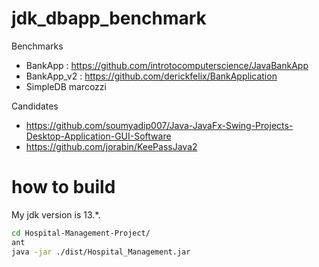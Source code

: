 # jdk_dbapp_benchmark

Benchmarks
- BankApp : https://github.com/introtocomputerscience/JavaBankApp
- BankApp_v2 : https://github.com/derickfelix/BankApplication
- SimpleDB marcozzi

Candidates
- https://github.com/soumyadip007/Java-JavaFx-Swing-Projects-Desktop-Application-GUI-Software
- https://github.com/jorabin/KeePassJava2


# how to build

My jdk version is 13.*.
```bash
cd Hospital-Management-Project/
ant
java -jar ./dist/Hospital_Management.jar 
```